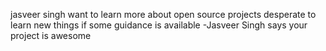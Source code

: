 jasveer singh
want to learn more about open source projects
desperate to learn new things if some guidance is available
-Jasveer Singh says your project is awesome
